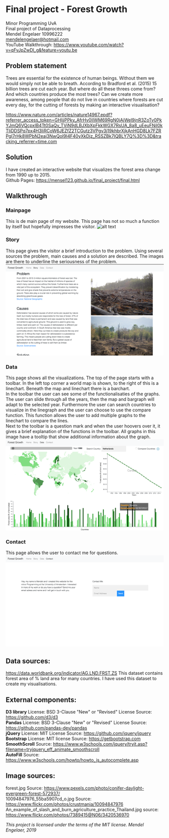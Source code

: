 # Final project - Forest Growth
Minor Programming UvA  
Final project of Dataprocessing  
Mendel Engelaer 10996222  
mendelengelaer@hotmail.com  
YouTube Walkthrough: https://www.youtube.com/watch?v=qFvJpZwDl_g&feature=youtu.be  

## Problem statement
Trees are essential for the existence of human beings. Without them we would
simply not be able to breath. According to Bradford et al. (2015) 15 billion
trees are cut each year. But where do all these threes come from? And which
countries produce the most trees? Can we create more awareness, among people that
do not live in countries where forests are cut every day, for the cutting of
forests by making an interactive visualisation?

https://www.nature.com/articles/nature14967.epdf?referrer_access_token=GHIjjPPky_AfrHv0IIWM69RgN0jAjWel9jnR3ZoTv0PkYJmQ6VQcpxIB4Tt0SaQy_TViN9dLBJXbXpFkkWGX7RsUA_8a8_uEeuFNil0kTIiDDSPq7px4H3IiRCoW6JEZfZ2TCGutz3VPgv3j19khbrXjkAnHGD8Lk7FZRPgI7rHk8WPbN2eaj3NwQoI9l4F40yXkDjz_RSSZBk7IQBLY7Q%3D%3D&tracking_referrer=time.com

## Solution
I have created an interactive website that visualizes the forest area change from 1990 up to 2015.  
Github Pages: https://mensel123.github.io/final_project/final.html  

## Walkthrough
### Mainpage
This is de main page of my website. This page has not so much a function by itself but hopefully impresses the visitor.
![alt text](https://github.com/Mensel123/final_project/blob/master/doc/screenshots/mainPage.png)


### Story
This page gives the visitor a brief introduction to the problem. Using several sources the problem, main causes and a solution are described. The images are there to underline the seriousness of the problem.
![alt text](https://github.com/Mensel123/final_project/blob/master/doc/screenshots/storyPage.png)

### Data
This page shows all the visualizations. The top of the page starts with a toolbar. In the left top corner a world map is shown, to the right of this is a linechart. Beneath the map and linechart there is a barchart.   
In the toolbar the user can see some of the functionalisaties of the graphs. The user can slide through all the years, then the map and bargraph will adapt to the selected year. Furthermore the user can search countries to visualize in the linegraph and the user can choose to use the compare function. This function allows the user to add multiple graphs to the linechart to compare the lines.  
Next to the toolbar is a question mark and when the user hoovers over it, it gives a brief explanation of the functions in the toolbar. All graphs in this image have a tooltip that show additional information about the graph.
![alt text](https://github.com/Mensel123/final_project/blob/master/doc/screenshots/dataPage.png)

### Contact
This page allows the user to contact me for questions.
![alt text](https://github.com/Mensel123/final_project/blob/master/doc/screenshots/contactPage.png)

## Data sources:
https://data.worldbank.org/indicator/AG.LND.FRST.ZS
This dataset contains forest area of % land area for many countries. I have used this dataset to create my visualisations.

## External components:
**D3 library** License: BSD 3-Clause "New" or "Revised" License Source: https://github.com/d3/d3  
**Pandas**  License: BSD 3-Clause "New" or "Revised" License Source: https://github.com/pandas-dev/pandas  
**jQuery** License: MIT License Source: https://github.com/jquery/jquery  
**Bootstrap** License: MIT license Source: https://getbootstrap.com  
**SmoothScroll** Source: https://www.w3schools.com/jquery/tryit.asp?filename=tryjquery_eff_animate_smoothscroll  
**AutoFill** Source: https://www.w3schools.com/howto/howto_js_autocomplete.asp


## Image sources:
forest.jpg Source: https://www.pexels.com/photo/conifer-daylight-evergreen-forest-572937/  
10094847976_55ba5907cd_o.jpg Source: https://www.flickr.com/photos/crustmania/10094847976  
An_example_of_slash_and_burn_agriculture_practice_Thailand.jpg source: https://www.flickr.com/photos/7389415@N06/3420536970

*This project is licensed under the terms of the MIT license.
Mendel Engelaer, 2019*
